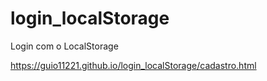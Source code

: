 # login_localStorage
 Login com o LocalStorage


https://guio11221.github.io/login_localStorage/cadastro.html